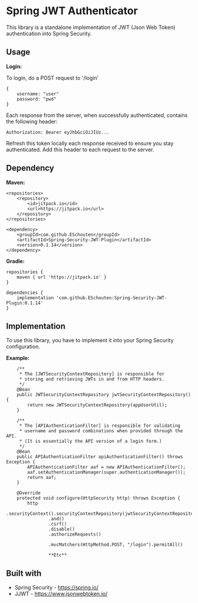 # Spring JWT Authenticator
This library is a standalone implementation of JWT (Json Web Token) authentication into Spring Security.

## Usage
**Login:**

To login, do a POST request to '/login'
```
{
    username: "user"
    password: "pwd"
}
```
Each response from the server, when successfully authenticated, contains the following header:
```
Authorization: Bearer eyJhbGciOiJIUz...
```
Refresh this token locally each response received to ensure you stay authenticated.
Add this header to each request to the server.
## Dependency
**Maven:**
```
<repositories>
    <repository>
    	<id>jitpack.io</id>
    	<url>https://jitpack.io</url>
	</repository>
</repositories>

<dependency>
    <groupId>com.github.ESchouten</groupId>
    <artifactId>Spring-Security-JWT-Plugin</artifactId>
    <version>0.1.14</version>
</dependency>
```
**Gradle:**
```
repositories {
	maven { url 'https://jitpack.io' }
}

dependencies {
	implementation 'com.github.ESchouten:Spring-Security-JWT-Plugin:0.1.14'
}
```
## Implementation
To use this library, you have to implement it into your Spring Security configuration.

**Example:**
```
    /**
     * The [JWTSecurityContextRepository] is responsible for
     * storing and retrieving JWTs in and from HTTP headers.
     */
    @Bean
    public JWTSecurityContextRepository jwtSecurityContextRepository() {
        return new JWTSecurityContextRepository(appUserUtil);
    }

    /**
     * The [APIAuthenticationFilter] is responsible for validating
     * username and password combinations when provided through the API.
     * (It is essentially the API version of a login form.)
     */
    @Bean
    public APIAuthenticationFilter apiAuthenticationFilter() throws Exception {
        APIAuthenticationFilter aaf = new APIAuthenticationFilter();
        aaf.setAuthenticationManager(super.authenticationManager());
        return aaf;
    }

    @Override
    protected void configure(HttpSecurity http) throws Exception {
        http
                .securityContext().securityContextRepository(jwtSecurityContextRepository())
                .and()
                .csrf()
                .disable()
                .authorizeRequests()

                .mvcMatchers(HttpMethod.POST, "/login").permitAll()
                
                **Etc**
```
## Built with
* Spring Security - https://spring.io/
* JJWT - https://www.jsonwebtoken.io/
